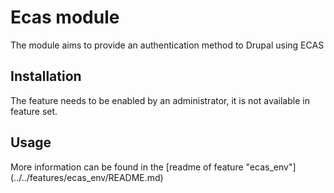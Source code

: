 Ecas module
======================

The module aims to provide an authentication method to Drupal using ECAS
 

 
Installation
------------

The feature needs to be enabled by an administrator, it is not available in  feature set.

Usage
-----

More information can be found in the [readme of feature "ecas_env"] (../../features/ecas_env/README.md)
    

